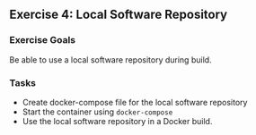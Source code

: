 ## Exercise 4: Local Software Repository

### Exercise Goals

Be able to use a local software repository during build.

### Tasks

- Create docker-compose file for the local software repository
- Start the container using `docker-compose`
- Use the local software repository in a Docker build.

<!-- Stuff between the <div class="notes"> will be rendered as pptx slide notes -->
<div class="notes">

</div>
